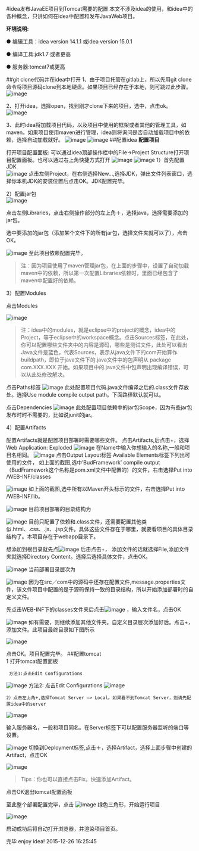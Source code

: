 #idea发布JavaEE项目到Tomcat需要的配置
本文不涉及idea的使用，和idea中的各种概念，只讲如何在idea中配置和发布JavaWeb项目。

**环境说明:**

● 编辑工具：idea version 14.1.1 或idea version 15.0.1  

● 编译工具:jdk1.7 或者更高  

● 服务器:tomcat7或更高  

##git clone代码并在idea中打开
1、由于项目托管在gitlab上，所以先用git clone命令将项目源码clone到本地硬盘。如果项目已经存在于本地，则可跳过此步骤。  
![image](https://github.com/johnxue2013/tools/blob/master/images/1.png)

2、打开idea，选择open，找到刚才clone下来的项目，选中，点击ok。
![image](https://github.com/johnxue2013/tools/blob/master/images/2.png)

3、此时idea将加载项目代码，以及项目中使用的框架或者其他的管理工具，如maven。如果项目使用maven进行管理，idea则将询问是否自动加载项目中的依赖，选择自动加载就好。
 ![image](https://github.com/johnxue2013/tools/blob/master/images/3.png)
 ![image](https://github.com/johnxue2013/tools/blob/master/images/4.png)
##配置idea
**配置项目**  

打开项目配置面板: 可以通过idea顶部操作栏中的File->Project Structure打开项目配置面板。也可以通过右上角快捷方式打开
 ![image](https://github.com/johnxue2013/tools/blob/master/images/5.png)
 ![image](https://github.com/johnxue2013/tools/blob/master/images/6.png)
1）首先配置JDK  
 ![image](https://github.com/johnxue2013/tools/blob/master/images/7.png)
点击左侧Project，在右侧选择New...,选择JDK，弹出文件列表窗口，选择你本机JDK的安装位置后点击OK。JDK配置完毕。  

2）配置jar包  
![image](https://github.com/johnxue2013/tools/blob/master/images/8.png)

点击左侧Libraries，点击右侧操作部分的左上角＋，选择java，选择需要添加的jar包。
 
选中要添加的jar包（添加某个文件下的所有jar包，选择文件夹就可以了），点击OK。
 
 ![image](https://github.com/johnxue2013/tools/blob/master/images/9.png)
至此项目依赖配置完毕。  

>注：因为项目使用了maven管理jar包，在上面的步骤中，设置了自动加载maven中的依赖，所以第一次配置Libraries依赖时，里面已经包含了maven中配置好的依赖。

3）配置Modules

点击Modules
 
 ![image](https://github.com/johnxue2013/tools/blob/master/images/10.png)
 
>注：idea中的modules，就是eclipse中的project的概念，idea中的Project，等于eclipse中的workspace概念。点击Sources标签，在此处，你可以配置哪些文件夹中的内容是源码，哪些是测试文件，此处可以看出Java文件是蓝色，代表Sources，表示从java文件下的com开始算作buildpath，即位于java文件下的.java文件中的包声明从 package com.XXX.XXX 开始。如果项目中的.java文件中包声明出现编译错误，可以从此处修改解决。 

点击Paths标签
 ![image](https://github.com/johnxue2013/tools/blob/master/images/11.png)
此处配置项目代码.java文件编译之后的.class文件存放处。选择Use module compile output path。下面路径默认就可以。

点击Dependencies
 ![image](https://github.com/johnxue2013/tools/blob/master/images/12.png)
此处配置项目依赖中的jar包Scope，因为有些jar包发布时时不需要的，比如说junit的jar。

4）配置Artifacts  

配置Artifacts就是配置项目部署时需要哪些文件。
点击Artifacts,后点击+，选择Web Application: Exploded
 ![image](https://github.com/johnxue2013/tools/blob/master/images/13.png)
在Name中输入你想输入的名称,一般和项目名相同。
![image](https://github.com/johnxue2013/tools/blob/master/images/14.png)
点击Output Layout标签
Available Elements标签下列出可使用的文件，
如上面的截图,选中’BudFramework’ compile output （BudFramework这个名称是pom.xml文件中配置的）的文件，右击选择Put into /WEB-INF/classes

![image](https://github.com/johnxue2013/tools/blob/master/images/15.png)
如上面的截图,选中所有以Maven开头标示的文件，右击选择Put into /WEB-INF/lib。
 
![image](https://github.com/johnxue2013/tools/blob/master/images/16.png)
目前项目部署的目录结构为
 
![image](https://github.com/johnxue2013/tools/blob/master/images/17.png)
目前只配置了依赖和.class文件，还需要配置其他类似.html、.css、.js、.jsp文件。具体这些文件存在于哪里，就要看项目的具体目录结构了。本项目存在于webapp目录下。

想添加到根目录就先点![image](https://github.com/johnxue2013/tools/blob/master/images/18.png) 后击点击+， 添加文件的话就选择File,添加文件夹就选择Directory Content。选择后选择具体文件，点击OK。

![image](https://github.com/johnxue2013/tools/blob/master/images/19.png)
当前部署目录层次为
 
![image](https://github.com/johnxue2013/tools/blob/master/images/20.png)
因为在src／com中的源码中还存在配置文件,message.properties文件，该文件项目中配置的是于源码保持一致的目录结构，所以开始添加部署时的自定义文件。

先点击WEB-INF下的classes文件夹后点击![image](https://github.com/johnxue2013/tools/blob/master/images/21.png) ，输入文件名，点击OK
 
 ![image](https://github.com/johnxue2013/tools/blob/master/images/22.png)
如有需要，则继续添加其他文件夹。自定义目录层次添加好后。点击+，添加文件。此项目最终目录如下图所示
 
![image](https://github.com/johnxue2013/tools/blob/master/images/23.png)

点击OK。项目配置完毕。
##配置tomcat  
	1 打开tomcat配置面板  
     
     方法1:点击Edit Configurations
 
 ![image](https://github.com/johnxue2013/tools/blob/master/images/24.png)
     方法2: 点击Edit Configurations
 ![image](https://github.com/johnxue2013/tools/blob/master/images/25.png)

	2）点击左上角+,选择Tomcat Server —> Local。如果看不到Tomcat Server，则请先配置idea中的server
 ![image](https://github.com/johnxue2013/tools/blob/master/images/26.png)
 
输入服务器名，一般和项目同名。在Server标签下可以配置服务器监听的端口等设置。
 
![image](https://github.com/johnxue2013/tools/blob/master/images/27.png)
切换到Deployment标签,点击＋，选择Artifact，选择上面步骤中创建的Artifact，点击OK
 
 ![image](https://github.com/johnxue2013/tools/blob/master/images/28.png)
>Tips：你也可以直接点击Fix。快速添加Artifact。

点击OK退出tomcat配置面板

至此整个部署配置完毕，点击 ![image](https://github.com/johnxue2013/tools/blob/master/images/29.png)
绿色三角形，开始运行项目

 ![image](https://github.com/johnxue2013/tools/blob/master/images/30.png)

启动成功后将自动打开浏览器，并渲染项目首页。

完毕
enjoy idea!
2015-12-26 16:25:45
                                                                                                                   








